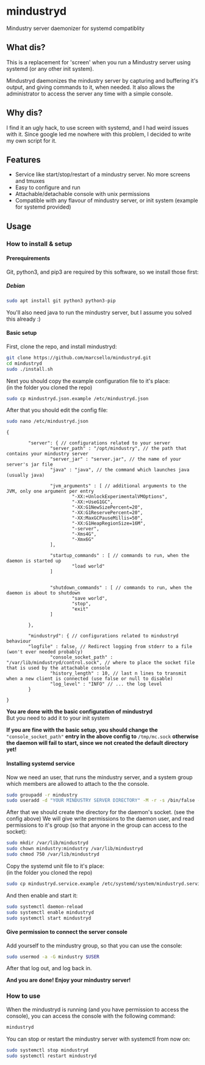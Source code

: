 # mindustryd

Mindustry server daemonizer for systemd compatiblity

## What dis?
This is a replacement for 'screen' when you run a Mindustry server using systemd (or any other init system).

Mindustryd daemonizes the mindustry server by capturing and buffering it's output, and giving commands to it, when needed. It also allows the administrator to access the server any time with a simple console.

## Why dis?
I find it an ugly hack, to use screen with systemd, and I had weird issues with it.
Since google led me nowhere with this problem, I decided to write my own script for it.

## Features
- Service like start/stop/restart of a mindustry server. No more screens and tmuxes
- Easy to configure and run
- Attachable/detachable console with unix permissions
- Compatible with any flavour of mindustry server, or init system (example for systemd provided)

## Usage

### How to install & setup

#### Prerequirements
Git, python3, and pip3 are required by this software, so we install those first:

##### Debian
```bash
sudo apt install git python3 python3-pip
```

You'll also need java to run the mindustry server, but I assume you solved this already :)

#### Basic setup

First, clone the repo, and install mindustryd:
```bash
git clone https://github.com/marcsello/mindustryd.git
cd mindustryd
sudo ./install.sh
```

Next you should copy the example configuration file to it's place:  
(in the folder you cloned the repo)
```bash
sudo cp mindustryd.json.example /etc/mindustryd.json
```

After that you should edit the config file:
```bash
sudo nano /etc/mindustryd.json
```
```json5
{

        "server": { // configurations related to your server
                "server_path" : "/opt/mindustry", // the path that contains your mindustry server
                "server_jar" : "server.jar", // the name of your server's jar file
                "java" : "java", // the command which launches java (usually java)

                "jvm_arguments" : [ // additional arguments to the JVM, only one argument per entry
                        "-XX:+UnlockExperimentalVMOptions",
                        "-XX:+UseG1GC",
                        "-XX:G1NewSizePercent=20",
                        "-XX:G1ReservePercent=20",
                        "-XX:MaxGCPauseMillis=50",
                        "-XX:G1HeapRegionSize=16M",
                        "-server",
                        "-Xms4G",
                        "-Xmx6G"
                ],
                
                "startup_commands" : [ // commands to run, when the daemon is started up
                        "load world"
                ]


                "shutdown_commands" : [ // commands to run, when the daemon is about to shutdown
                        "save world",
                        "stop",
                        "exit"
                ]

        },

        "mindustryd": { // configurations related to mindustryd behaviour
		"logfile" : false, // Redirect logging from stderr to a file (won't ever needed probably)
                "console_socket_path" : "/var/lib/mindustryd/control.sock", // where to place the socket file that is used by the attachable console
                "history_length" : 10, // last n lines to transmit when a new client is connected (use false or null to disable)
                "log_level" : "INFO" // ... the log level
        }

}
```
**You are done with the basic configuration of mindustryd**  
But you need to add it to your init system

**If you are fine with the basic setup, you should change the** `"console_socket_path"` **entry in the above config to** `/tmp/mc.sock` **otherwise the daemon will fail to start, since we not created the default directory yet!**

#### Installing systemd service

Now we need an user, that runs the mindustry server, and a system group which members are allowed to attach to the the console.

```bash
sudo groupadd -r mindustry
sudo useradd -d "YOUR MINDUSTRY SERVER DIRECTORY" -M -r -s /bin/false -g mindustry mindustry
```

After that we should create the directory for the daemon's socket. (see the config above)
We will give write permissions to the daemon user, and read permissions to it's group (so that anyone in the group can access to the socket):

```bash
sudo mkdir /var/lib/mindustryd
sudo chown mindustry:mindustry /var/lib/mindustryd
sudo chmod 750 /var/lib/mindustryd
```

Copy the systemd unit file to it's place:  
(in the folder you cloned the repo)
```bash
sudo cp mindustryd.service.example /etc/systemd/system/mindustryd.service
```

And then enable and start it:
```bash
sudo systemctl daemon-reload
sudo systemctl enable mindustryd
sudo systemctl start mindustryd
```

#### Give permission to connect the server console

Add yourself to the mindustry group, so that you can use the console:
```bash
sudo usermod -a -G mindustry $USER
```
After that log out, and log back in.

**And you are done! Enjoy your mindustry server!**

### How to use
When the mindustryd is running (and you have permission to access the console), you can access the console with the following command:
```bash
mindustryd
```

You can stop or restart the mindustry server with systemctl from now on:
```bash
sudo systemctl stop mindustryd
sudo systemctl restart mindustryd
```
